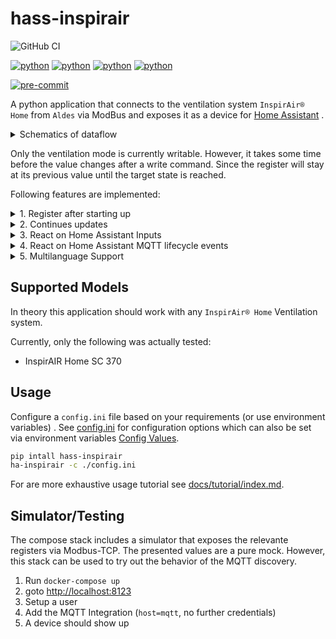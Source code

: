 # hass-inspirair

![GitHub CI](https://github.com/The-Smartest-Home/hass_inspirair/actions/workflows/test.yaml/badge.svg)

[![python](https://img.shields.io/badge/Python-3.10-3776AB.svg?style=flat&logo=python&logoColor=white)](https://www.python.org)
[![python](https://img.shields.io/badge/Python-3.11-3776AB.svg?style=flat&logo=python&logoColor=white)](https://www.python.org)
[![python](https://img.shields.io/badge/Python-3.12-3776AB.svg?style=flat&logo=python&logoColor=white)](https://www.python.org)
[![python](https://img.shields.io/badge/Python-3.13-3776AB.svg?style=flat&logo=python&logoColor=white)](https://www.python.org)

[![pre-commit](https://img.shields.io/badge/pre--commit-enabled-brightgreen?logo=pre-commit&logoColor=white)](https://github.com/pre-commit/pre-commit)

A python application that connects to the ventilation system `InspirAir® Home` from `Aldes` via ModBus and exposes it as a device for [Home Assistant](https://www.home-assistant.io/) .

<details>
<summary>Schematics of dataflow</summary>

```mermaid

graph LR
    P(hass-inspirair) <-- MQTT --> M(MQTT Broker)
    I[InspirAir Home] <-- ModBus --> P
    HM(Home Assistant \n MQTT Integration) <--MQTT--> M
    H[Home Assistant] <----> HM
```

</details>

Only the ventilation mode is currently writable. However, it takes some time before the value changes after a write command.
Since the register will stay at its previous value until the target state is reached.

Following features are implemented:

<details>
  <summary>1. Register after starting up</summary>
  
```mermaid
sequenceDiagram
    participant H as Home Assistant(MQTT)
    participant L as hass-inspirair
    participant I as InspirAir
    
    
    L->>+I: read_holding_registers
    activate L
    L-->>L: creat config
    
    L->>-H: register <prefix>/<sensor_type>/<object_id>/<device_serial>/config
```
</details>

<details>
<summary>2. Continues updates</summary>

```mermaid
sequenceDiagram

    participant H as Home Assistant(MQTT)
    participant L as hass-inspirair
    participant I as InspirAir


    L->>I: read_holding_registers
    activate L
    L->>L: parse result
    L->>H: publish <prefix>/climate/<device_serial>/state
    L->>L: sleep for <polling interval>
    deactivate L


```

</details>

<details>
<summary>3. React on Home Assistant Inputs</summary>

```mermaid
sequenceDiagram
    participant H as Home Assistant(MQTT)
    participant L as hass-inspirair
    participant I as InspirAir

    H->>L: publish "<prefix>/select/<object_id>/<device_serial>/set"
     activate L
    L->>I: write_registers
    L->>I: read_holding_registers

    L->>L: parse result
    L->>H: publish <prefix>/climate/<device_serial>/state
    deactivate L

```

</details>

<details>
<summary>4. React on Home Assistant MQTT lifecycle events</summary>

```mermaid
sequenceDiagram

    participant H as Home Assistant(MQTT)
    participant L as hass-inspirair
    participant I as InspirAir

    H->>L: publish "<prefix>/status" payload: "online"
    activate L
    L->>+I: read_holding_registers

    L-->>L: creat config

    L->>-H: register <prefix>/<sensor_type>/<object_id>/<device_serial>/config

```

</details>
<details>
<summary>5. Multilanguage Support</summary>
Default language is german, however, an english translation is available.
</details>

## Supported Models

In theory this application should work with any `InspirAir® Home` Ventilation system.

Currently, only the following was actually tested:

- InspirAIR Home SC 370

## Usage

Configure a `config.ini` file based on your requirements (or use environment variables) .
See [config.ini](config-ini.md) for configuration options which can also be set via environment variables [Config Values](#config).

```bash
pip intall hass-inspirair
ha-inspirair -c ./config.ini
```

For are more exhaustive usage tutorial see [docs/tutorial/index.md](#tutorial/index).

## Simulator/Testing

The compose stack includes a simulator that exposes the relevante registers via Modbus-TCP. The presented values are a pure mock.
However, this stack can be used to try out the behavior of the MQTT discovery.

1. Run `docker-compose up`
2. goto [http://localhost:8123](http://localhost:8123)
3. Setup a user
4. Add the MQTT Integration (`host=mqtt`, no further credentials)
5. A device should show up
